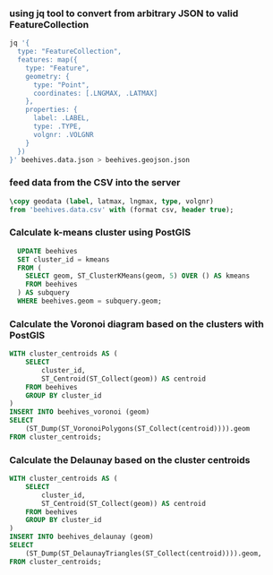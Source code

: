 
### using jq tool to convert from arbitrary JSON to valid FeatureCollection

```bash
jq '{
  type: "FeatureCollection",
  features: map({
    type: "Feature",
    geometry: {
      type: "Point",
      coordinates: [.LNGMAX, .LATMAX]
    },
    properties: {
      label: .LABEL,
      type: .TYPE,
      volgnr: .VOLGNR
    }
  })
}' beehives.data.json > beehives.geojson.json
```

### feed data from the CSV into the server

```sql
\copy geodata (label, latmax, lngmax, type, volgnr) 
from 'beehives.data.csv' with (format csv, header true);
```

### Calculate k-means cluster using PostGIS 

```sql
  UPDATE beehives
  SET cluster_id = kmeans
  FROM (
    SELECT geom, ST_ClusterKMeans(geom, 5) OVER () AS kmeans
    FROM beehives
  ) AS subquery
  WHERE beehives.geom = subquery.geom;
```


### Calculate the Voronoi diagram based on the clusters with PostGIS

```sql
WITH cluster_centroids AS (
    SELECT
        cluster_id,
        ST_Centroid(ST_Collect(geom)) AS centroid
    FROM beehives
    GROUP BY cluster_id
)
INSERT INTO beehives_voronoi (geom)
SELECT 
    (ST_Dump(ST_VoronoiPolygons(ST_Collect(centroid)))).geom
FROM cluster_centroids;
```

### Calculate the Delaunay based on the cluster centroids

```sql
WITH cluster_centroids AS (
    SELECT
        cluster_id,
        ST_Centroid(ST_Collect(geom)) AS centroid
    FROM beehives
    GROUP BY cluster_id
)
INSERT INTO beehives_delaunay (geom)
SELECT 
    (ST_Dump(ST_DelaunayTriangles(ST_Collect(centroid)))).geom, 
FROM cluster_centroids;
```